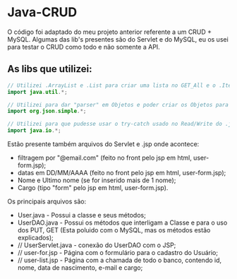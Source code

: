 # Java-CRUD
O código foi adaptado do meu projeto anterior referente a um CRUD + MySQL.
Algumas das lib's presentes são do Servlet e do MySQL, eu os usei para testar o CRUD como todo e não somente a API.

## As libs que utilizei:
```java
// Utilizei .ArrayList e .List para criar uma lista no GET_All e o .Iterator para integrar os Objetos do .json
import java.util.*;

// Utilizei para dar "parser" em Objetos e poder criar os Objetos para armazena-los no .json
import org.json.simple.*;

// Utilizei para que pudesse usar o try-catch usado no Read/Write do .json
import java.io.*;
```

Estão presente também arquivos do Servlet e .jsp onde acontece:
- filtragem por "@email.com" (feito no front pelo jsp em html, user-form.jsp);
- datas em DD/MM/AAAA (feito no front pelo jsp em html, user-form.jsp);
- Nome e Ultimo nome (se for inserido mais de 1 nome);
- Cargo (tipo "form" pelo jsp em html, user-form.jsp).
 
Os principais arquivos são:
- User.java - Possui a classe e seus métodos;
- UserDAO.java - Possui os métodos que interligam a Classe e para o uso dos PUT, GET (Esta poluido com o MySQL, mas os métodos estão explicados);
- // UserServlet.java - conexão do UserDAO com o JSP;
- // user-for.jsp - Página com o formulário para o cadastro do Usuário;
- // user-list.jsp - Página com a chamada de todo o banco, contendo id, nome, data de nascimento, e-mail e cargo;
